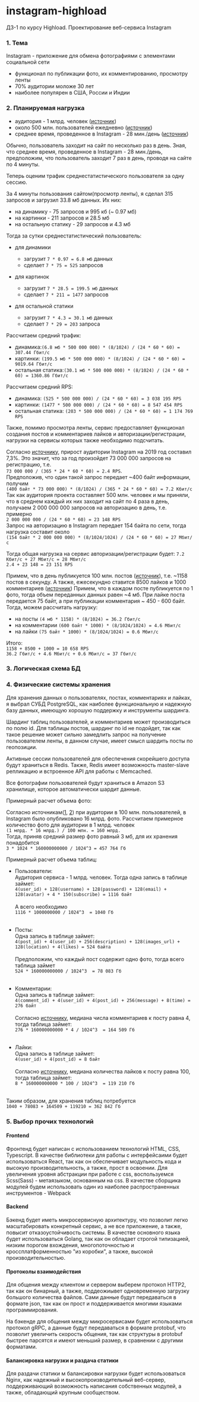 # instagram-highload
ДЗ-1 по курсу Highload. Проектирование веб-сервиса Instagram

### 1. Тема
Instagram - приложение для обмена фотографиями с элементами социальной сети

* функционал по публикации фото, их комментированию, просмотру ленты
* 70% аудитории моложе 30 лет
* наиболее популярен в США, России и Индии

### 2. Планируемая нагрузка

* аудитория - 1 млрд. человек ([источник](https://tass.ru/ekonomika/5309458))
* около 500 млн. пользователей ежедневно ([источник](https://lpgenerator.ru/blog/2019/02/28/instagram-v-cifrah-statistika-na-2019-god/))
* среднее время, проведенное в Instagram - 28 мин./день ([источник](https://www.likeni.ru/analytics/statistika-po-instagram-kotoruyu-nuzhno-znat-k-2020-godu/))

Обычно, пользователь заходит на сайт по несколько раз в день.
Зная, что среднее время, проведенное в Instagram - 28 мин./день, предположим,
что пользователь заходит 7 раз в день, проводя на сайте по 4 минуты.

Теперь оценим трафик среднестатистического пользователя за одну сессию.

За 4 минуты пользования сайтом(просмотр ленты), я сделал 315 запросов и загрузил 33.8 мб данных.
Их них:
* на динамику - 75 запросов и 995 кб (~ 0.97 мб)
* на картинки - 211 запросов и 28.5 мб
* на остальную статику - 29 запросов и 4.3 мб

Тогда за сутки среднестатистический пользователь:
* для динамики <br/>
  * загрузит ```7 * 0.97 = 6.8 мб``` данных <br/>
  * сделает ```7 * 75 = 525``` запросов

* для картинок <br/>
  * загрузит ```7 * 28.5 = 199.5 мб``` данных <br/>
  * сделает ```7 * 211 = 1477``` запросов

* для остальной статики <br/>
  * загрузит ```7 * 4.3 = 30.1 мб``` данных <br/>
  * сделает ```7 * 29 = 203``` запроса

Расcчитаем средний трафик:
- динамика:```(6.8 мб * 500 000 000) * (8/1024) / (24 * 60 * 60) = 307.44 Гбит/с```
- картинки: ```(199.5 мб * 500 000 000) * (8/1024) / (24 * 60 * 60) = 9019.64 Гбит/c```
- остальная статика:```(30.1 мб * 500 000 000) * (8/1024) / (24 * 60 * 60) = 1360.86 Гбит/c```

Расcчитаем средний RPS:
- динамика: ```(525 * 500 000 000) / (24 * 60 * 60) = 3 038 195 RPS```
- картинки: ```(1477 * 500 000 000) / (24 * 60 * 60) = 8 547 454 RPS```
- остальная статика: ```(203 * 500 000 000) / (24 * 60 * 60) = 1 174 769 RPS```

Также, помимо просмотра ленты, сервис предоставляет функционал создания постов и комментариев лайков и 
авторизации/регистрации, нагрузки на сервисы которых также необходимо подсчитать.

Согласно [источнику](https://www.likeni.ru/analytics/statistika-po-instagram-kotoruyu-nuzhno-znat-k-2020-godu/), 
прирост аудитории Instagram на 2019 год составил 7,3%. Это значит, что за год произойдет 73 000 000
запросов на регистрацию, т.е.<br>
```73 000 000 / (365 * 24 * 60 * 60) = 2.4 RPS```. <br>
Предположив, что один такой запрос передает ~400 байт информации, получим<br>
```(400 байт * 73 000 000) * (8/1024) / (365 * 24 * 60 * 60) = 7.2 Кбит/с```<br>
Так как аудитория проекта составляет 500 млн. человек и мы приняли, что в среднем каждый их них заходит на сайт по 4 раза в день,
получаем 2 000 000 000 запросов на авторизацию в день, т.е. примерно <br>
```2 000 000 000 / (24 * 60 * 60) = 23 148 RPS```<br>
Запрос на авторизацию в Instagram передает 154 байта по сети, тогда нагрузка составит около<br>
```(154 байт * 2 000 000 000) * (8/1024/1024) / (24 * 60 * 60) = 27 Мбит/с```<br>

Тогда общая нагрузка на сервис авторизации/регистрации будет:
```7.2 Кбит/с + 27 Мбит/с = 28 Мбит/с```<br>
```2.4 + 23 148 = 23 151 RPS```

Примем, что в день публикуется 100 млн. постов ([источник](https://lpgenerator.ru/blog/2019/02/28/instagram-v-cifrah-statistika-na-2019-god/)),
т.е. ~1158 постов в секунду.
А также, ежесекундно ставится 8500 лайков и 1000 комментариев ([источник](https://www.likeni.ru/analytics/25-faktov-ob-instagram-kotorye-dolzhen-znat-kazhdyy/))
Примем, что в каждом посте публикуется по 1 фото, тогда объем переданных данных равен ~4 мб. 
При лайке поста передается 75 байт, а при публикации комментария ~ 450 - 600 байт. Тогда, можем рассчитать нагрузку:
* на посты ```(4 мб * 1158) * (8/1024) = 36.2 Гбит/с```
* на комментарии ```(600 байт * 1000) * (8/1024/1024) = 4.6 Мбит/с```
* на лайки ```(75 байт * 1000) * (8/1024/1024) = 0.6 Мбит/с```

Итого:<br>
```1158 + 8500 + 1000 = 10 658 RPS```<br>
```36.2 Гбит/с + 4.6 Мбит/с + 0.6 Мбит/с = 37 Гбит/с```

### 3. Логическая схема БД

[](https://github.com/Alkirys/instagram-highload/raw/main/images/BD_logic.png)

### 4. Физические системы хранения

Для хранения данных о пользователях, постах, комментариях и лайках, я выбрал
СУБД PostgreSQL, как наиболее функциональную и надежную базу данных, имеющую хорошую поддержку
и инструменты шардинга.

Шардинг таблиц пользователей, и комментариев может производиться по полю id. Для таблицы постов, шардинг по id не 
подойдет, так как такое решение может сильно замедлить запрос на получение пользователем ленты, в данном случае, имеет 
смысл шардить посты по геопозиции.

Активные сессии пользователей для обеспечения скорейшего доступа будут храниться в Redis.
Также, Redis имеет возможность master-slave репликацию и встроенное API для работы с
Memcached.

Все фотографии пользователей будут храниться в Amazon S3 хранилище, которое автоматически шардит данные.<br>

Примерный расчет объема фото:

Согласно источникам([1](https://tjournal.ru/flood/48865-instagram-thanksgiving), [2](https://ru.epicstars.com/full_history_of_instagam/)) 
при аудитории в 100 млн. пользователей, в Instagram было опубликовано 16 млрд. фото.
Рассчитаем примерное количество фото для аудитории в 1 млрд. человек<br>
```(1 млрд. * 16 млрд.) / 100 млн. = 160 млрд.```
<br>
Тогда, приняв средний размер фото равный 3 мб, для их хранения понадобится<br>
```3 * 1024 * 160000000000 / 1024^3 = 457 764 Гб```

Примерный расчет объема таблиц:

* Пользователи:<br>
Аудитория сервиса - 1 млрд. человек. Тогда одна запись в таблице займет:<br>
  ```4(user_id) + 128(username) + 128(password) + 128(email) + 128(avatar) + 4 * 150(subscribe) = 1116 байт```
  <br><br>
  А всего необходимо<br>
  ```1116 * 1000000000 / 1024^3  = 1040 Гб```<br><br>
  
* Посты:<br>
  Одна запись в таблице займет:<br>
  ```4(post_id) + 4(user_id) + 256(description) + 128(images_url) + 128(location) + 4(likes) = 524 байта```
  <br><br>
  Предположим, что каждый пост содержит одно фото, тогда всего таблица займет <br>
  ```524 * 160000000000 / 1024^3  = 78 083 Гб```<br><br>

* Комментарии:<br>
  Одна запись в таблице займет:<br>
  ```4(comment_id) + 4(user_id) + 4(post_id) + 256(message) + 8(time) = 276 байт```
  <br><br>
  Согласно [источнику](https://blog.cybermarketing.ru/vovlechennost-instagram/), медиана числа комментариев к посту равна 4, тогда таблица займет:<br>
  ```276 * 160000000000 * 4 / 1024^3  = 164 509 Гб```
  <br><br>

* Лайки:<br>
  Одна запись в таблице займет:<br>
  ```4(user_id) + 4(post_id) = 8 байт```
  <br><br>
  Согласно [источнику](https://blog.cybermarketing.ru/vovlechennost-instagram/), медиана количества лайков к посту равна 100, тогда таблица займет:<br>
  ```8 * 160000000000 * 100 / 1024^3  = 119 210 Гб```
  <br><br>
  
Таким образом, для хранения таблиц потребуется<br>
```1040 + 78083 + 164509 + 119210 = 362 842 Гб```

### 5. Выбор прочих технологий

#### Frontend
Фронтенд будет написан с использованием технологий HTML, CSS, Typescript.
В качестве библиотеки для работы с интерфейсаими будет использоваться React, так как он обеспечивает модульность кода 
и высокую производительность, а также, прост в освоении. Для увеличения уровня абстракции при работе с css, 
воспользуемся Scss(Sass) - метаязыком, основанным на css. В качестве сборщика модулей будем использовать один из наиболее
распространенных инструментов - Webpack

#### Backend
Бэкенд будет иметь микросервисную архитектуру, что позволит легко масштабировать конкретный сервис, а не все приложение,
а также, повысит отказоустойчивость системы. В качестве основного языка будет использоваться Golang, так как он 
обладает строгой типизацией, низким порогом вхождения, многопоточностью и кроссплатформенностью "из коробки", а также, 
высокой производительностью.

#### Протоколы взаимодействия
Для общения между клиентом и сервером выберем протокол HTTP2, так как он бинарный, а также, поддеожиывет одновременную
загрузку большого количества файлов. Сами данные будут передаваться в формате json, так как он прост и поддерживается 
многими языками программирования.

На бэкенде для общения между микросервисами будет использоваться протокол gRPC, а данные будут передаваться в формате 
protobuf, что позволит увеличить скорость общения, так как структуры в protobuf быстрее парсятся и имеют меньший 
размер, в сравнении с другими форматами.

#### Балансировка нагрузки и раздача статики
Для раздачи статики м балансировки нагрузки будет использоваться Nginx, как надежный и высокопроизводительный веб-сервер,
поддерживающий возможность написания собственных модулей, а также, обладающий крупным сообществом.
